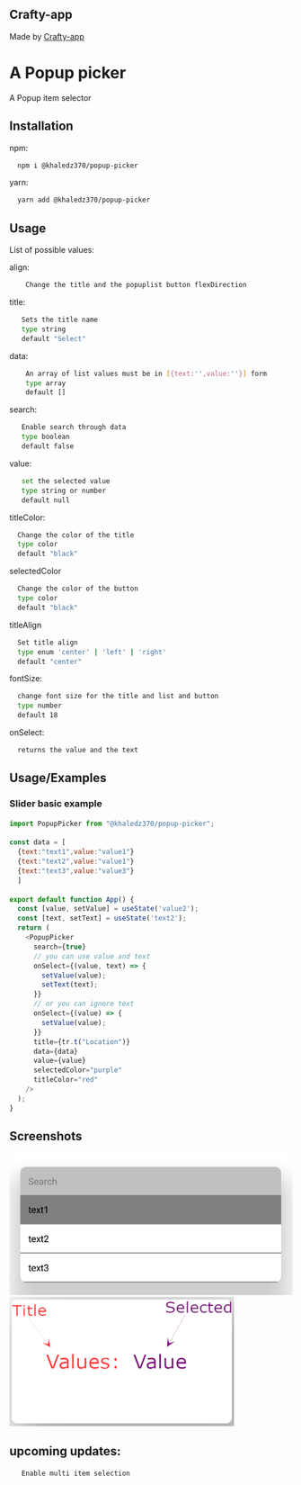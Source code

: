 ## Crafty-app

Made by <a target="_blank" href="https://crafty-app.com"> Crafty-app</a>

# A Popup picker

A Popup item selector

## Installation

npm:

```bash
  npm i @khaledz370/popup-picker
```

yarn:

```bash
  yarn add @khaledz370/popup-picker
```

## Usage

List of possible values:

align:

```bash
    Change the title and the popuplist button flexDirection
```

title:

```bash
   Sets the title name
   type string
   default "Select"
```

data:

```bash
    An array of list values must be in [{text:'',value:''}] form
    type array
    default []
```

search:

```bash
   Enable search through data
   type boolean
   default false
```

value:

```bash
   set the selected value
   type string or number
   default null
```

titleColor:

```bash
  Change the color of the title
  type color
  default "black"
```

selectedColor

```bash
  Change the color of the button
  type color
  default "black"
```

titleAlign

```bash
  Set title align
  type enum 'center' | 'left' | 'right'
  default "center"
```

fontSize:

```bash
  change font size for the title and list and button
  type number
  default 18
```

onSelect:

```bash
  returns the value and the text
```

## Usage/Examples

### Slider basic example

```javascript
import PopupPicker from "@khaledz370/popup-picker";

const data = [
  {text:"text1",value:"value1"}
  {text:"text2",value:"value1"}
  {text:"text3",value:"value3"}
  ]

export default function App() {
  const [value, setValue] = useState('value2');
  const [text, setText] = useState('text2');
  return (
    <PopupPicker
      search={true}
      // you can use value and text
      onSelect={(value, text) => {
        setValue(value);
        setText(text);
      }}
      // or you can ignore text
      onSelect={(value) => {
        setValue(value);
      }}
      title={tr.t("Location")}
      data={data}
      value={value}
      selectedColor="purple"
      titleColor="red"
    />
  );
}
```

## Screenshots

![alt text](https://raw.githubusercontent.com/kz370/myImages/main/popupPicker.png)
![alt text](https://raw.githubusercontent.com/kz370/myImages/main/popupPickerBtn.png)


## upcoming updates:

```bash
   Enable multi item selection
```
